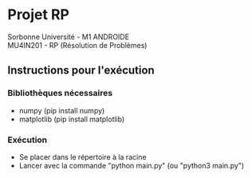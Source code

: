 # Projet RP

Sorbonne Université - M1 ANDROIDE <br/>
MU4IN201 - RP (Résolution de Problèmes) 

## Instructions pour l'exécution

### Bibliothèques nécessaires

- numpy (pip install numpy)
- matplotlib (pip install matplotlib)

### Exécution

- Se placer dans le répertoire à la racine
- Lancer avec la commande "python main.py" (ou "python3 main.py")
